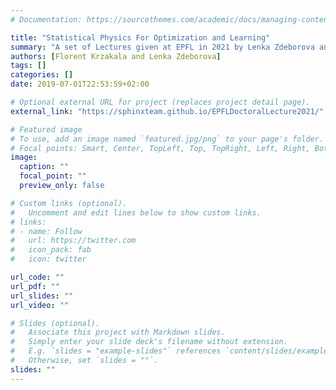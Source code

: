 ```yaml
---
# Documentation: https://sourcethemes.com/academic/docs/managing-content/

title: "Statistical Physics For Optimization and Learning"
summary: "A set of Lectures given at EPFL in 2021 by Lenka Zdeborova and Florent Krzakala"
authors: [Florent Krzakala and Lenka Zdeborova]
tags: []
categories: []
date: 2019-07-01T22:53:59+02:00

# Optional external URL for project (replaces project detail page).
external_link: "https://sphinxteam.github.io/EPFLDoctoralLecture2021/"

# Featured image
# To use, add an image named `featured.jpg/png` to your page's folder.
# Focal points: Smart, Center, TopLeft, Top, TopRight, Left, Right, BottomLeft, Bottom, BottomRight.
image:
  caption: ""
  focal_point: ""
  preview_only: false

# Custom links (optional).
#   Uncomment and edit lines below to show custom links.
# links:
# - name: Follow
#   url: https://twitter.com
#   icon_pack: fab
#   icon: twitter

url_code: ""
url_pdf: ""
url_slides: ""
url_video: ""

# Slides (optional).
#   Associate this project with Markdown slides.
#   Simply enter your slide deck's filename without extension.
#   E.g. `slides = "example-slides"` references `content/slides/example-slides.md`.
#   Otherwise, set `slides = ""`.
slides: ""
---
```

